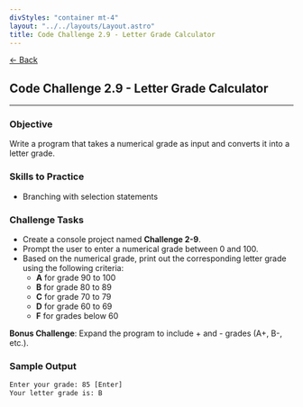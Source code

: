 ```yaml
---
divStyles: "container mt-4"
layout: "../../layouts/Layout.astro"
title: Code Challenge 2.9 - Letter Grade Calculator
---
```


[← Back](/code-challenges/)

## Code Challenge 2.9 - Letter Grade Calculator

---

### Objective

Write a program that takes a numerical grade as input and converts it into a letter grade.

### Skills to Practice

- Branching with selection statements

### Challenge Tasks

- Create a console project named **Challenge 2-9**.
- Prompt the user to enter a numerical grade between 0 and 100.
- Based on the numerical grade, print out the corresponding letter grade using the following criteria:
    - **A** for grade 90 to 100
    - **B** for grade 80 to 89
    - **C** for grade 70 to 79
    - **D** for grade 60 to 69
    - **F** for grades below 60

**Bonus Challenge**: Expand the program to include + and - grades (A+, B-, etc.).

### Sample Output

```txt
Enter your grade: 85 [Enter]
Your letter grade is: B
```